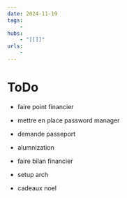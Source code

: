 ```yaml
---
date: 2024-11-19
tags:
    -
hubs:
    - "[[]]"
urls:
    -
---
```


# ToDo
- faire point financier

- mettre en place password manager
- demande passeport
- alumnization
- faire bilan financier
- setup arch
- cadeaux noel


